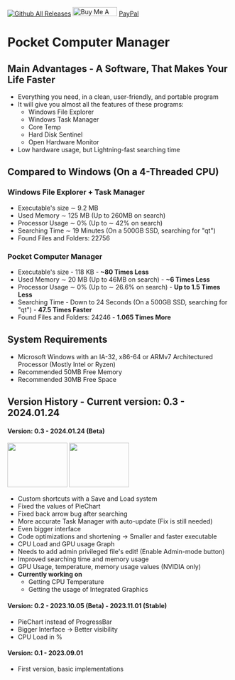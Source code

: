 [![Github All Releases](https://img.shields.io/github/downloads/Vlogo11/pocketcomputermanager_exe/total.svg)]()
<a href="https://www.buymeacoffee.com/vlogo11" target="_blank"><img src="https://cdn.buymeacoffee.com/buttons/default-orange.png" alt="Buy Me A Coffee" height="20" width="100"></a>
<a href="https://www.paypal.com/donate/?hosted_button_id=ARXCZKLT5SWXN">PayPal</a>
# Pocket Computer Manager
## Main Advantages - A Software, That Makes Your Life Faster
- Everything you need, in a clean, user-friendly, and portable program
- It will give you almost all the features of these programs:
  - Windows File Explorer
  - Windows Task Manager
  - Core Temp
  - Hard Disk Sentinel
  - Open Hardware Monitor
- Low hardware usage, but Lightning-fast searching time
## Compared to Windows (On a 4-Threaded CPU)
### Windows File Explorer + Task Manager
- Executable's size ∼ 9.2 MB
- Used Memory  ∼ 125 MB (Up to 260MB on search)
- Processor Usage ∼ 0% (Up to ∼ 42% on search)
- Searching Time ∼ 19 Minutes (On a 500GB SSD, searching for "qt")
- Found Files and Folders: 22756
### Pocket Computer Manager
- Executable's size - 118 KB - **~80 Times Less**
- Used Memory  ∼ 20 MB (Up to 46MB on search) - **~6 Times Less**
- Processor Usage ∼ 0% (Up to ∼ 26.6% on search) - **Up to 1.5 Times Less**
- Searching Time - Down to 24 Seconds (On a 500GB SSD, searching for "qt") - **47.5 Times Faster**
- Found Files and Folders: 24246 - **1.065 Times More**
## System Requirements
- Microsoft Windows with an IA-32, x86-64 or ARMv7 Architectured Processor (Mostly Intel or Ryzen)
- Recommended 50MB Free Memory
- Recommended 30MB Free Space
## Version History - Current version: 0.3 - 2024.01.24
#### Version: 0.3 - 2024.01.24 (Beta)
<img src="https://cdn.discordapp.com/attachments/1206203169206439946/1206203169495842856/disks.png?ex=6600113d&is=65ed9c3d&hm=d2ac8c6f0dc9c89cc3eca8be334cba1b3e1a9ec3ce7293778b54f67d569702bb&" width="135" height="100"/></img>
<img src="https://cdn.discordapp.com/attachments/1206203169206439946/1206203169772929064/usage.png?ex=65db273d&is=65c8b23d&hm=f2193d831c4f27cbb6cdd19f72b81b1ad24b372b778895d675e2b801f5b93819&" width="135" height="100"/></img>
- Custom shortcuts with a Save and Load system
- Fixed the values of PieChart
- Fixed back arrow bug after searching
- More accurate Task Manager with auto-update (Fix is still needed)
- Even bigger interface
- Code optimizations and shortening → Smaller and faster executable
- CPU Load and GPU usage Graph
- Needs to add admin privileged file's edit! (Enable Admin-mode button)
- Improved searching time and memory usage
- GPU Usage, temperature, memory usage values (NVIDIA only)
- **Currently working on**
  - Getting CPU Temperature
  - Getting the usage of Integrated Graphics
#### Version: 0.2 - 2023.10.05 (Beta) - 2023.11.01 (Stable)
- PieChart instead of ProgressBar
- Bigger Interface → Better visibility
- CPU Load in %
#### Version: 0.1 - 2023.09.01
- First version, basic implementations
